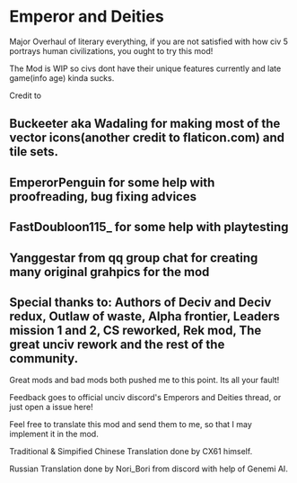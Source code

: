 # Emperor and Deities
 Major Overhaul of literary everything, if you are not satisfied with how civ 5 portrays human civilizations, you ought to try this mod!

 The Mod is WIP so civs dont have their unique features currently and late game(info age) kinda sucks.

 Credit to 
## Buckeeter aka Wadaling for making most of the vector icons(another credit to flaticon.com) and tile sets.
## EmperorPenguin for some help with proofreading, bug fixing advices
## FastDoubloon115_ for some help with playtesting
## Yanggestar from qq group chat for creating many original grahpics for the mod

 Special thanks to:
 Authors of Deciv and Deciv redux, Outlaw of waste, Alpha frontier, Leaders mission 1 and 2, CS reworked, Rek mod, The great unciv rework and the rest of the community. 
 ---
 Great mods and bad mods both pushed me to this point. Its all your fault!

 Feedback goes to official unciv discord's Emperors and Deities thread, or just open a issue here!

 Feel free to translate this mod and send them to me, so that I may implement it in the mod.

 Traditional & Simpified Chinese Translation done by CX61 himself.

 Russian Translation done by Nori_Bori from discord with help of Genemi AI.



